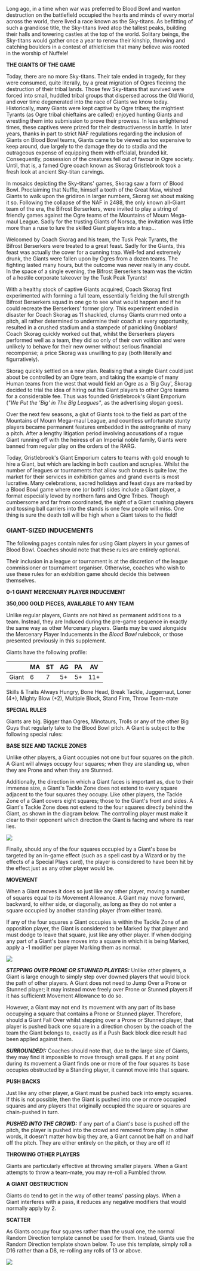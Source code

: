Long ago, in a time when war was preferred to Blood Bowl and wanton destruction on the battlefield occupied the hearts and minds of  every mortal across the world, there lived a race known as the Sky-titans. As befittting of such a grandiose title, the Sky-titans lived atop the tallest peaks, building their halls and towering castles at the top of the world. Solitary beings, the Sky-titans would gather once a year to renew their kinship, throwing and catching boulders in a contest of athleticism that many believe was rooted in the worship of Nuffele!

**THE GIANTS OF THE GAME**

Today, there are no more Sky-titans. Their tale ended in tragedy, for they  were consumed, quite literally, by a great migration of Ogres fleeinng the destruction of their tribal lands. Those few Sky-titans that survived were forced into small, huddled tribal groups that dispersed across the Old World, and over time degenerated into the race of Giants we know today. Historically, many Giants were kept captive by Ogre tribes; the mightiest Tyrants (as Ogre tribal chieftains are called) enjoyed hunting Giants and wrestling them into submission to prove their prowess. In less enlightened times, these captives were prized for their destructiveness in battle. In later years, thanks in part to strict NAF regulations regarding the inclusion of Giants on Blood Bowl teams, Giants came to be viewed as too expensive to keep around, due largely to the damage they do to stadia and the outrageous expense of equipping them with offcialal, branded kit. Consequently, possession of the creatures fell out of favour in Ogre society. Until, that is, a famed Ogre coach known as Skorag Gristlebrook took a fresh look at ancient Sky-titan carvings.

In mosaics depicting the Sky-titans' games, Skorag saw a form of Blood Bowl. Proclaiming that Nuffle, himself a tooth of the Great Maw, wished Giants to walk upon the gridiron in larger numbers, Skorag set about making it so. Following  the collapse of the NAF in 2488, the only known all-Giant team of the era, the Bifrost Berserkers, were invited to play a string of friendly games against the Ogre teams of the Mountains of Mourn Mega-maul League. Sadly for the trusting Giants of Norsca, the invitation was little more than a ruse to lure the skilled Giant players into a trap...

Welcomed by Coach Skorag and his team, the Tusk Peak Tyrants, the Bifrost Berserkers were treated to a great feast. Sadly for the Giants, this feast was actually the cover for a cunning trap. Well-fed and extremely drunk, the Giants were fallen upon by Ogres from a dozen teams. The fighting lasted many hours, but the outcome was never really in any doubt. In the space of a single evening, the Bifrost Berserkers team was the victim of a hostile corporate takeover by the Tusk Peak Tyrants!

With a healthy stock of captive Giants acquired, Coach Skorag first experimented with forming a full team, essentially fielding the full strength Bifrost Berserkers squad in one go to see what would happen and if he could recreate the Berserkers' former glory. This experiment ended in disaster for Coach Skorag as 11 shackled, clumsy Giants crammed onto a pitch, all rather determined to undermine their coach at every opportunity, resulted in a crushed stadium and a stampede of panicking Gnoblars! Coach Skorag quickly worked out that, whilst the Berserkers players performed well as a team, they did so only of their own volition and were unlikely to behave for their new owner without serious financial recompense; a price Skorag was unwilling to pay (both literally and figurratively).

Skorag quickly settled on a new plan. Realising that a single Giant could just about be controlled by an Ogre team, and taking the example of many Human teams from the west that would field an Ogre as a 'Big Guy', Skorag decided to trial the idea of hiring out his Giant players to other Ogre teams for a considerable fee. Thus was founded Gristlebrook's Giant Emporium (*"We Put the 'Big' in The Big Leagues"*, as the advertising slogan goes).

Over the next few seasons, a glut of Giants took to the field as part of the Mountains of Mourn Mega-maul League, and countless unfortunate stunty players  became permanent features embedded in the astrogranite of many a pitch. After a lengthy litigation period involving accusations of a rogue Giant running off with the heiress of an Imperial noble family, Giants were banned from regular play on the orders of the RARG.

Today, Gristlebrook's Giant Emporium caters to teams with gold enough to hire a Giant, but which are lacking in both caution and scruples. Whilst the number of leagues or tournaments that allow such brutes is quite low, the market for their services in exhibition games and grand events is most lucrative. Many celebrations, sacred holidays and feast days are marked by a Blood Bowl game where one (or both!) sides include a Giant player, a format especially loved by northern fans and Ogre Tribes. Though cumbersome and far from coordinated, the sight of a Giant crushing players and tossing ball carriers into the stands is one few people will miss. One thing is sure the death toll will be high when a Giant takes to the field!

### GIANT-SIZED INDUCEMENTS

The following pages contain rules for using Giant players in your games of Blood Bowl. Coaches should note that these rules are entirely optional.

Their inclusion in a league or tournament is at the discretion of the league commissioner or tournament organiser. Otherwise, coaches who wish to use these rules for an exhibition game should decide this between themselves.

**0-1 GIANT MERCENARY PLAYER INDUCEMENT**

**350,000 GOLD PIECES, AVAILABLE TO ANY TEAM** 

Unlike regular players, Giants are not hired as permanent additions to a team. Instead, they are Induced during the pre-game sequence in exactly the same way as other Mercenary players. Giants may be used alongside the Mercenary Player Inducements in the *Blood Bowl* rulebook, or those presented previously in this supplement.

Giants have the following profile:

|                | MA | ST | AG | PA | AV |
| -------------- | -- | -- | -- | -- | -- |
| Giant | 6  | 7  | 5+ | 5+ | 11+ |

Skills & Traits Always Hungry, Bone Head, Break Tackle, Juggernaut, Loner (4+),  Mighty Blow (+2), Multiple Block, Stand Firm, Throw Team-mate

**SPECIAL RULES**

Giants are big. Bigger than Ogres, Minotaurs, Trolls or any of the other Big Guys that regularly take to the Blood Bowl pitch. A Giant is subject to the following special rules:

**BASE SIZE AND TACKLE ZONES**

 Unlike other players, a Giant occupies not one but four squares on the pitch. A Giant will always occupy four squares; when they are standing up, when they are Prone and when they are Stunned.

Additionally, the direction in which a Giant faces is important as, due to their immense size, a Giant's Tackle  Zone does not extend to every square adjacent to the four squares they occupy. Like other players, the Tackle Zone of a Giant covers eight squares; those to the Giant's front and sides. A Giant's Tackle Zone does not extend to the four squares directly behind the Giant, as shown in the diagram below. The controlling player must make it clear to their opponent which direction the Giant is facing and where its rear lies.

![](../media/death_zone/giants_base_size.jpg)

Finally, should any of the four squares occupied by a Giant's base be targeted by an in-game effect (such as a  spell cast by a Wizard or by the effects of a Special Plays card), the player is considered to have been hit by the effect just as any other player would be.

**MOVEMENT**

When a Giant moves it does so just like any other player, moving a number of squares equal to its Movement Allowance. A Giant may move forward, backward, to either side, or diagonally, as long as they do not enter a square occupied by another standing player (from either team).

If any of the four squares a Giant occupies is within the Tackle Zone of an opposition player, the Giant is considered to be Marked by that player and must dodge to leave that square, just like any other player. If when dodging any part of a Giant's base moves into a square in which it is being Marked, apply a -1 modifier per player Marking them as normal.

![](../media/death_zone/giants_movement.jpg)

***STEPPING OVER PRONE OR STUNNED PLAYERS:*** Unlike other players, a Giant is large enough to simply step over downed players that would block the path of other players. A Giant does not need to Jump Over a Prone or Stunned player; it may instead move freely over Prone or Stunned players if it has sufficientt Movement Allowance to do so.

However, a Giant may not end its movement with any part of its base occupying a square that contains a  Prone or Stunned player. Therefore, should a Giant Fall Over whilst stepping over a Prone or Stunned player, that player is pushed back one square in a direction chosen by the coach of the team the Giant belongs to, exactly as if a Push Back block dice result had been applied against them.

***SURROUNDED!:*** Coaches should note that, due to the large size of Giants, they may find it impossible to move through small gaps. If at any point during its movement a Giant finds one or more of the four squares its base  occupies obstructed by a Standing player, it cannot move into that square.

**PUSH BACKS**

Just like any other player, a Giant must be pushed back into empty squares. If this is not possible, then the Giant is pushed into one or more occupied squares and any players that originally occupied the square or squares are chain-pushed in turn.

***PUSHED INTO THE CROWD:*** If any part of a Giant's base is pushed off the pitch, the player is pushed into the crowd and removed from play. In other words, it doesn't matter how big they are, a Giant cannot be half on and half off the pitch. They are either entirely on the pitch, or they are off it!

**THROWING OTHER PLAYERS**

Giants are particularly effective at throwing smaller players. When a Giant attempts to throw a team-mate, you may re-roll a Fumbled throw.

**A GIANT OBSTRUCTION**

Giants do tend to get in the way of other teams' passing plays. When a Giant interferes with a pass, it reduces any negative modifiers that would normally apply by 2.

**SCATTER**

As Giants occupy four squares rather than the usual one, the normal Random Direction template cannot be used for them. Instead, Giants use the Random Direction template shown below. To use this template, simply roll a D16 rather than a D8, re-rolling any rolls of 13 or above.

![](../media/death_zone/giants_scatter.jpg)